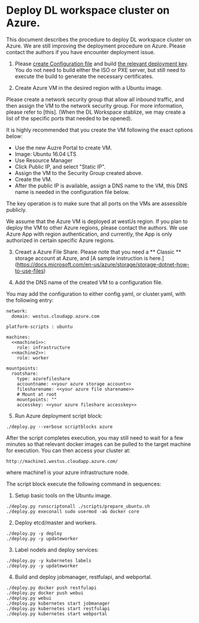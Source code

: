 # Deploy DL workspace cluster on Azure. 

This document describes the procedure to deploy DL workspace cluster on Azure. We are still improving the deployment procedure on Azure. Please contact the authors if you have encounter deployment issue. 

1. Please [create Configuration file](Configuration.md) and build [the relevant deployment key](Build.md).
   You do not need to build either the ISO or PXE server, but still need to execute the build to generate the necessary certificates. 

2. Create Azure VM in the desired region with a Ubuntu image. 

  Please create a network security group that allow all inbound traffic, and then assign the VM to the network security group. For more information, please refer to [this]. (When the DL Workspace stablize, we may create a list of the specific ports that needed to be opened). 

  It is highly recommended that you create the VM following the exact options below:

  * Use the new Auzre Portal to create VM. 
  * Image: Ubuntu 16.04 LTS
  * Use Resource Manager 
  * Click Public IP, and select "Static IP". 
  * Assign the VM to the Security Group created above. 
  * Create the VM. 
  * After the public IP is available, assign a DNS name to the VM, this DNS name is needed in the configuration file below.

  The key operation is to make sure that all ports on the VMs are assessible publicly. 

  We assume that the Azure VM is deployed at westUs region. If you plan to deploy the VM to other Azure regions, please contact the authors. We use Azure App with region authentication, and currently, the App is only authorized in certain specific Azure regions. 

3. Creaet a Azure File Share. Please note that you need a ** Classic ** storage account at Azure, and [A sample instruction is here.] (https://docs.microsoft.com/en-us/azure/storage/storage-dotnet-how-to-use-files)

4. Add the DNS name of the created VM to a configuration file.  

  You may add the configuration to either config.yaml, or cluster.yaml, with the following entry:

  ```
  network:
    domain: westus.cloudapp.azure.com
  
  platform-scripts : ubuntu

  machines:
    <<machine1>>:
      role: infrastructure
    <<machine2>>:
      role: worker

  mountpoints:
    rootshare:
      type: azurefileshare
      accountname: <<your azure storage account>>
      filesharename: <<your azure file sharename>>
      # Mount at root
      mountpoints: ""
      accesskey: <<your azure fileshare accesskey>>
  ```

5. Run Azure deployment script block:
  ```
  ./deploy.py --verbose scriptblocks azure 
  ```
  After the script completes execution, you may still need to wait for a few minutes so that relevant docker images can be pulled to the target machine for execution. You can then access your cluster at:
  ```
  http://machine1.westus.cloudapp.azure.com/
  ```
  where machine1 is your azure infrastructure node. 

  The script block execute the following command in sequences:
  1. Setup basic tools on the Ubuntu image. 
  ```
  ./deploy.py runscriptonall ./scripts/prepare_ubuntu.sh
  ./deploy.py execonall sudo usermod -aG docker core
  ```

  2. Deploy etcd/master and workers. 
  ```
  ./deploy.py -y deploy
  ./deploy.py -y updateworker
  ```

  3. Label nodels and deploy services:
  ```
  ./deploy.py -y kubernetes labels
  ./deploy.py -y updateworker
  ```

  4. Build and deploy jobmanager, restfulapi, and webportal. 
  ```
  ./deploy.py docker push restfulapi
  ./deploy.py docker push webui
  ./deploy.py webui
  ./deploy.py kubernetes start jobmanager
  ./deploy.py kubernetes start restfulapi
  ./deploy.py kubernetes start webportal
  ```


